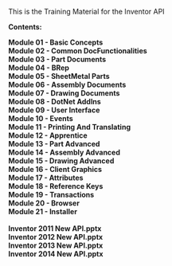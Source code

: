 This is the Training Material for the Inventor API

<b>Contents:<b>

Module 01 - Basic Concepts
</br>
Module 02 - Common DocFunctionalities
</br>
Module 03 - Part Documents
</br>
Module 04 - BRep
</br>
Module 05 - SheetMetal Parts
</br>
Module 06 - Assembly Documents
</br>
Module 07 - Drawing Documents
</br>
Module 08 - DotNet AddIns
</br>
Module 09 - User Interface
</br>
Module 10 - Events
</br>
Module 11 - Printing And Translating
</br>
Module 12 - Apprentice
</br>
Module 13 - Part Advanced
</br>
Module 14 - Assembly Advanced
</br>
Module 15 - Drawing Advanced
</br>
Module 16 - Client Graphics
</br>
Module 17 - Attributes
</br>
Module 18 - Reference Keys
</br>
Module 19 - Transactions
</br>
Module 20 - Browser
</br>
Module 21 - Installer
</br>
</br>
Inventor 2011 New API.pptx
</br>
Inventor 2012 New API.pptx
</br>
Inventor 2013 New API.pptx
</br>
Inventor 2014 New API.pptx